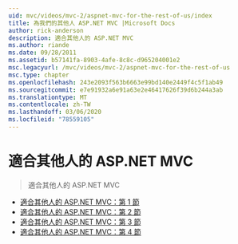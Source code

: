 ```yaml
---
uid: mvc/videos/mvc-2/aspnet-mvc-for-the-rest-of-us/index
title: 為我們的其他人 ASP.NET MVC |Microsoft Docs
author: rick-anderson
description: 適合其他人的 ASP.NET MVC
ms.author: riande
ms.date: 09/28/2011
ms.assetid: b57141fa-8903-4afe-8c8c-d965204001e2
msc.legacyurl: /mvc/videos/mvc-2/aspnet-mvc-for-the-rest-of-us
msc.type: chapter
ms.openlocfilehash: 243e2093f563b6663e99bd140e2449f4c5f1ab49
ms.sourcegitcommit: e7e91932a6e91a63e2e46417626f39d6b244a3ab
ms.translationtype: MT
ms.contentlocale: zh-TW
ms.lasthandoff: 03/06/2020
ms.locfileid: "78559105"
---
```

# <a name="aspnet-mvc-for-the-rest-of-us"></a>適合其他人的 ASP.NET MVC

> 適合其他人的 ASP.NET MVC

- [適合其他人的 ASP.NET MVC：第 1 節](aspnet-mvc-for-the-rest-of-us-part-1.md)
- [適合其他人的 ASP.NET MVC：第 2 節](aspnet-mvc-for-the-rest-of-us-part-2.md)
- [適合其他人的 ASP.NET MVC：第 3 節](aspnet-mvc-for-the-rest-of-us-part-3.md)
- [適合其他人的 ASP.NET MVC：第 4 節](aspnet-mvc-for-the-rest-of-us-part-4.md)
